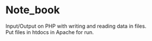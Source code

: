 # Note_book
Input/Output on PHP with writing and reading data in files.  
Put files in htdocs in Apache for run.
